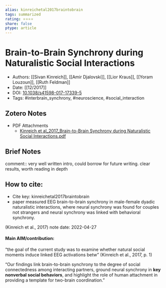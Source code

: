 ```yaml
---
alias: kinreichetal2017braintobrain
tags: summarized
rating: ⭐⭐⭐⭐
share: false
ptype: article
---
```


# Brain-to-Brain Synchrony during Naturalistic Social Interactions

* Authors: [[Sivan Kinreich]], [[Amir Djalovski]], [[Lior Kraus]], [[Yoram Louzoun]], [[Ruth Feldman]]
* Date: [[12/2017]]
* DOI: [10.1038/s41598-017-17339-5](https://doi.org/10.1038/s41598-017-17339-5)
* Tags: #interbrain_synchrony, #neuroscience, #social_interaction


## Zotero Notes
* PDF Attachments
	- [Kinreich et al_2017_Brain-to-Brain Synchrony during Naturalistic Social Interactions.pdf](zotero://open-pdf/library/items/6C6AIKVL)

## Brief Notes
comment:: very well written intro, could borrow for future writing. clear results, worth reading in depth

## How to cite:
* Cite key: kinreichetal2017braintobrain
* paper measured EEG brain-to-brain synchrony in male-female dyadic naturalistic interactions, where neural synchrony was found for couples not strangers and neural synchrony was linked with behavioral synchrony.

(Kinreich et al., 2017)
note date: 2022-04-27

#### Main AIM/contribution:
“the goal of the current study was to examine whether natural social moments induce linked EEG activations betw” (Kinreich et al., 2017, p. 1)

“Our findings link brain-to-brain synchrony to the degree of social connectedness among interacting partners, ground neural synchrony in **key nonverbal social behaviors**, and highlight the role of human attachment in providing a template for two-brain coordination.”


